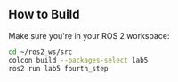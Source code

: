 

## How to Build
Make sure you're in your ROS 2 workspace:
```bash
cd ~/ros2_ws/src
colcon build --packages-select lab5
ros2 run lab5 fourth_step
